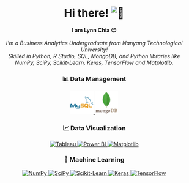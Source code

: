 <h1 align="center">Hi there! <img src="assets/clinking-glasses_1f942.gif" alt="👋" width="32" height="32"></h1>

<p align="center">
    <b>I am Lynn Chia 😊</b><br><br>
    <i>
      I'm a Business Analytics Undergraduate from Nanyang Technological University!
    </i><br>
    <i>
      Skilled in Python, R Studio, SQL, MongoDB, and Python libraries like NumPy, SciPy, Scikit-Learn, Keras, TensorFlow and Matplotlib.
    </i><br>
</p>

<!-- Data Management -->
<h3 align="center">📊 Data Management</h3>
<p align="center">
    <a href="https://www.mysql.com" target="_blank" rel="noreferrer"> <img src="https://raw.githubusercontent.com/devicons/devicon/master/icons/mysql/mysql-original-wordmark.svg" alt="MySQL" width="60" height="60"/> </a>
    <a href="https://www.mongodb.com" target="_blank" rel="noreferrer"> <img src="https://raw.githubusercontent.com/devicons/devicon/master/icons/mongodb/mongodb-original-wordmark.svg" alt="MongoDB" width="60" height="60"/> </a>
</p>

<!-- Data Visualization -->
<h3 align="center">📈 Data Visualization</h3>
<p align="center">
    <a href="https://public.tableau.com/" target="_blank" rel="noreferrer"> <img src="https://1000logos.net/wp-content/uploads/2022/03/Tableau-Logo.png" alt="Tableau" width="60" height="60"/> </a>
    <a href="https://powerbi.microsoft.com/" target="_blank" rel="noreferrer"> <img src="https://logos-world.net/wp-content/uploads/2022/02/Microsoft-Power-BI-Symbol.png" alt="Power BI" width="80" height="60"/> </a>
    <a href="https://matplotlib.org" target="_blank" rel="noreferrer"> <img src="https://matplotlib.org/stable/_images/sphx_glr_logos2_003.png" alt="Matplotlib" width="90" height="40"/> </a>
</p>

<!-- Machine Learning -->
<h3 align="center">🤖 Machine Learning</h3>
<p align="center">
    <a href="https://numpy.org" target="_blank" rel="noreferrer"> <img src="https://upload.wikimedia.org/wikipedia/commons/thumb/3/31/NumPy_logo_2020.svg/2560px-NumPy_logo_2020.svg.png" alt="NumPy" width="60" height="60"/> </a>
    <a href="https://scipy.org" target="_blank" rel="noreferrer"> <img src="https://upload.wikimedia.org/wikipedia/commons/thumb/b/b2/SCIPY_2.svg/1200px-SCIPY_2.svg.png" alt="SciPy" width="60" height="60"/> </a>
    <a href="https://scikit-learn.org" target="_blank" rel="noreferrer"> <img src="https://upload.wikimedia.org/wikipedia/commons/thumb/0/05/Scikit_learn_logo_small.svg/2560px-Scikit_learn_logo_small.svg.png" alt="Scikit-Learn" width="60" height="60"/> </a>
    <a href="https://keras.io" target="_blank" rel="noreferrer"> <img src="https://images.crunchbase.com/image/upload/c_pad,h_256,w_256,f_auto,q_auto:eco,dpr_1/x3gdrogoamvuvjemehbr" alt="Keras" width="60" height="60"/> </a>
    <a href="https://www.tensorflow.org" target="_blank" rel="noreferrer"> <img src="https://upload.wikimedia.org/wikipedia/commons/thumb/a/ab/TensorFlow_logo.svg/1200px-TensorFlow_logo.svg.png" alt="TensorFlow" width="60" height="60"/> </a>
</p>



